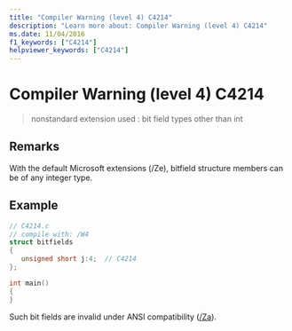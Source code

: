 ```yaml
---
title: "Compiler Warning (level 4) C4214"
description: "Learn more about: Compiler Warning (level 4) C4214"
ms.date: 11/04/2016
f1_keywords: ["C4214"]
helpviewer_keywords: ["C4214"]
---
```

# Compiler Warning (level 4) C4214

> nonstandard extension used : bit field types other than int

## Remarks

With the default Microsoft extensions (/Ze), bitfield structure members can be of any integer type.

## Example

```c
// C4214.c
// compile with: /W4
struct bitfields
{
   unsigned short j:4;  // C4214
};

int main()
{
}
```

Such bit fields are invalid under ANSI compatibility ([/Za](../../build/reference/za-ze-disable-language-extensions.md)).
